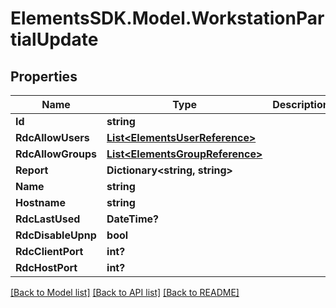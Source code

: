 # ElementsSDK.Model.WorkstationPartialUpdate

## Properties

Name | Type | Description | Notes
------------ | ------------- | ------------- | -------------
**Id** | **string** |  | [optional] 
**RdcAllowUsers** | [**List&lt;ElementsUserReference&gt;**](ElementsUserReference.md) |  | [optional] 
**RdcAllowGroups** | [**List&lt;ElementsGroupReference&gt;**](ElementsGroupReference.md) |  | [optional] 
**Report** | **Dictionary&lt;string, string&gt;** |  | [optional] 
**Name** | **string** |  | [optional] 
**Hostname** | **string** |  | [optional] 
**RdcLastUsed** | **DateTime?** |  | [optional] 
**RdcDisableUpnp** | **bool** |  | [optional] 
**RdcClientPort** | **int?** |  | [optional] 
**RdcHostPort** | **int?** |  | [optional] 

[[Back to Model list]](../#documentation-for-models) [[Back to API list]](../#documentation-for-api-endpoints) [[Back to README]](../)

